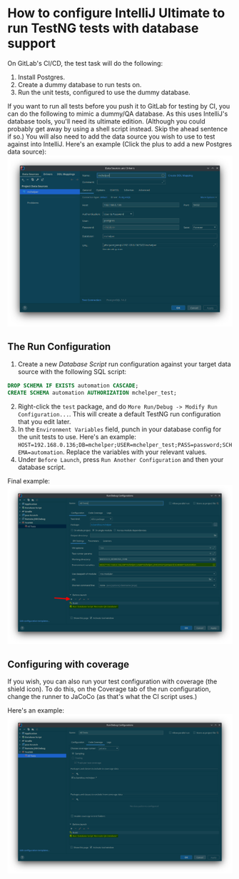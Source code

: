 # How to configure IntelliJ Ultimate to run TestNG tests with database support

On GitLab's CI/CD, the test task will do the following:

1. Install Postgres.
2. Create a dummy database to run tests on.
3. Run the unit tests, configured to use the dummy database.

If you want to run all tests before you push it to GitLab for testing by CI, you can do the following to mimic a
dummy/QA database. As this uses IntelliJ's database tools, you'll need its ultimate edition. (Although you could
probably get away by using a shell script instead. Skip the ahead sentence if so.) You will also need to add the data
source you wish to use to test  against into IntelliJ. Here's an example (Click the plus to add a new Postgres data
source):
![Example](datasource_example.png)

## The Run Configuration

1. Create a new *Database Script* run configuration against your target data source with the following SQL script:

```sql
DROP SCHEMA IF EXISTS automation CASCADE;
CREATE SCHEMA automation AUTHORIZATION mchelper_test;
```

2. Right-click the `test` package, and do `More Run/Debug -> Modify Run Configuration...`. This will create a default
   TestNG run configuration that you edit later.
3. In the `Environment Variables` field, punch in your database config for the unit tests to use. Here's an example:
   `HOST=192.168.0.136;DB=mchelper;USER=mchelper_test;PASS=password;SCHEMA=automation`. Replace the
   variables with your relevant values.
4. Under `Before Launch`, press `Run Another Configuration` and then your database script.

Final example:
![Example](run_configuration_example.png)

## Configuring with coverage

If you wish, you can also run your test configuration with coverage (the shield icon). To do this, on the Coverage tab
of the run configuration, change the runner to JaCoCo (as that's what the CI script uses.)

Here's an example:
![Example](coverage_configuration.png)